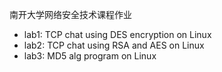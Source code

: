 南开大学网络安全技术课程作业

- lab1: TCP chat using DES encryption on Linux
- lab2: TCP chat using RSA and AES on Linux
- lab3: MD5 alg program on Linux